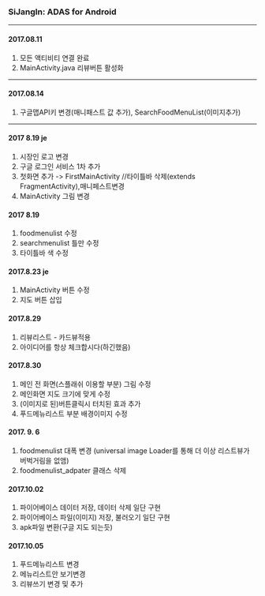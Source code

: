 ### SiJangIn: ADAS for Android

---
#### 2017.08.11
1. 모든 액티비티 연결 완료
2. MainActivity.java 리뷰버튼 활성화
---
#### 2017.08.14
1. 구글맵API키 변경(매니패스트 값 추가), SearchFoodMenuList(이미지추가)
---
#### 2017 8.19 je
1. 시장인 로고 변경
2. 구글 로그인 서비스 1차 추가
3. 첫화면 추가 -> FirstMainActivity 
//타이틀바 삭제(extends FragmentActivity),매니페스트변경
4. MainActivity 그림 변경

#### 2017 8.19
1. foodmenulist 수정
2. searchmenulist 틀만 수정
3. 타이틀바 색 수정

#### 2017.8.23 je
1. MainActivity 버튼 수정
2. 지도 버튼 삽입

#### 2017.8.29
1. 리뷰리스트 - 카드뷰적용
2. 아이디어를 항상 체크합시다(하긴했음)


#### 2017.8.30
1. 메인 전 화면(스플래쉬 이용할 부분) 그림 수정
2. 메인화면 지도 크기에 맞게 수정
3. (이미지로 된)버튼클릭시 터치된 효과 추가 
4. 푸드메뉴리스트 부분 배경이미지 수정 



#### 2017. 9. 6
1. foodmenulist 대폭 변경 (universal image Loader를 통해 더 이상 리스트뷰가 버벅거림을 없앰)
2. foodmenulist_adpater 클래스 삭제


#### 2017.10.02
1. 파이어베이스 데이터 저장, 데이터 삭제 일단 구현
2. 파이어베이스 파일(이미지) 저장, 불러오기 일단 구현
3. apk파일 변환(구글 지도 되는듯)


#### 2017.10.05
1. 푸드메뉴리스트 변경
2. 메뉴리스트안 보기변경
3. 리뷰쓰기 변경 및 추가